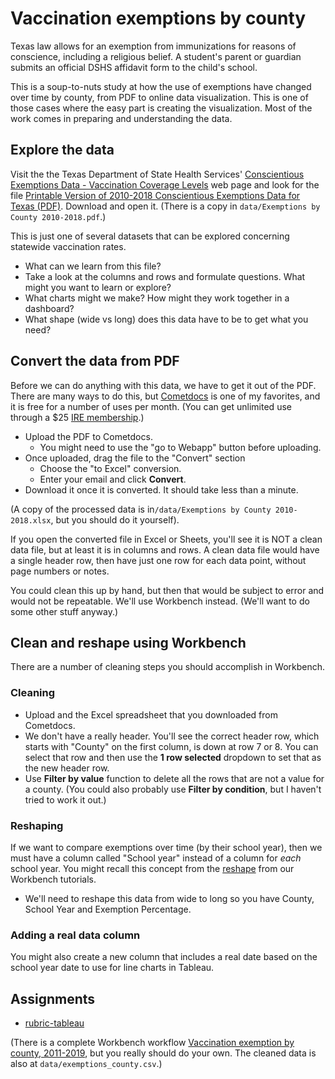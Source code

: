 # Vaccination exemptions by county

Texas law allows for an exemption from immunizations for reasons of conscience, including a religious belief. A student's parent or guardian submits an official DSHS affidavit form to the child's school.

This is a soup-to-nuts study at how the use of exemptions have changed over time by county, from PDF to online data visualization. This is one of those cases where the easy part is creating the visualization. Most of the work comes in preparing and understanding the data.

## Explore the data

Visit the the Texas Department of State Health Services' [Conscientious Exemptions Data - Vaccination Coverage Levels](https://www.dshs.texas.gov/immunize/coverage/Conscientious-Exemptions-Data.shtm) web page and look for the file [Printable Version of 2010-2018 Conscientious Exemptions Data for Texas (PDF)](https://www.dshs.texas.gov/uploadedFiles/Content/Prevention_and_Preparedness/immunize/coverage/schools/Exemptions%20by%20County%202010-2018.pdf). Download and open it. (There is a copy in `data/Exemptions by County 2010-2018.pdf`.)

This is just one of several datasets that can be explored concerning statewide vaccination rates.

- What can we learn from this file?
- Take a look at the columns and rows and formulate questions. What might you want to learn or explore?
- What charts might we make? How might they work together in a dashboard?
- What shape (wide vs long) does this data have to be to get what you need?

## Convert the data from PDF

Before we can do anything with this data, we have to get it out of the PDF. There are many ways to do this, but [Cometdocs](https://www.cometdocs.com) is one of my favorites, and it is free for a number of uses per month. (You can get unlimited use through a $25 [IRE membership](https://www.ire.org/membership/terms-and-rates).)

- Upload the PDF to Cometdocs.
  - You might need to use the "go to Webapp" button before uploading.
- Once uploaded, drag the file to the "Convert" section
  - Choose the "to Excel" conversion.
  - Enter your email and click **Convert**.
- Download it once it is converted. It should take less than a minute.

(A copy of the processed data is in`/data/Exemptions by County 2010-2018.xlsx`, but you should do it yourself).

If you open the converted file in Excel or Sheets, you'll see it is NOT a clean data file, but at least it is in columns and rows. A clean data file would have a single header row, then have just one row for each data point, without page numbers or notes.

You could clean this up by hand, but then that would be subject to error and would not be repeatable. We'll use Workbench instead. (We'll want to do some other stuff anyway.)

## Clean and reshape using Workbench

There are a number of cleaning steps you should accomplish in Workbench.

### Cleaning

- Upload and the Excel spreadsheet that you downloaded from Cometdocs.
- We don't have a really header. You'll see the correct header row, which starts with "County" on the first column, is down at row 7 or 8. You can select that row and then use the **1 row selected** dropdown to set that as the new header row.
- Use **Filter by value** function to delete all the rows that are not a value for a county. (You could also probably use **Filter by condition**, but I haven't tried to work it out.)

### Reshaping

If we want to compare exemptions over time (by their school year), then we must have a column called "School year" instead of a column for _each_ school year. You might recall this concept from the [reshape](http://help.workbenchdata.com/en/articles/1634563-reshape) from our Workbench tutorials.

- We'll need to reshape this data from wide to long so you have County, School Year and Exemption Percentage.

### Adding a real data column

You might also create a new column that includes a real date based on the school year date to use for line charts in Tableau.

## Assignments

- [rubric-tableau](rubric-tableau.md)

(There is a complete Workbench workflow [Vaccination exemption by county, 2011-2019](https://app.workbenchdata.com/workflows/36382), but you really should do your own. The cleaned data is also at `data/exemptions_county.csv`.)

